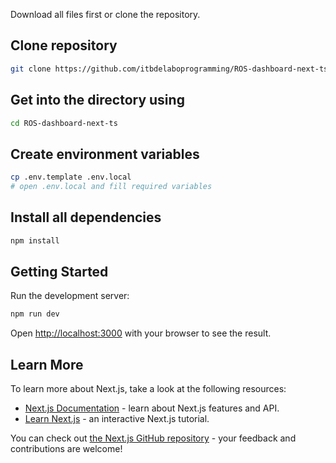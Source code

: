 Download all files first or clone the repository.

## Clone repository
```bash
git clone https://github.com/itbdelaboprogramming/ROS-dashboard-next-ts
```

## Get into the directory using
```bash
cd ROS-dashboard-next-ts
```
## Create environment variables
```bash
cp .env.template .env.local
# open .env.local and fill required variables
```

## Install all dependencies
```bash
npm install
```

## Getting Started
Run the development server:

```bash
npm run dev
```

Open [http://localhost:3000](http://localhost:3000) with your browser to see the result.

## Learn More

To learn more about Next.js, take a look at the following resources:

- [Next.js Documentation](https://nextjs.org/docs) - learn about Next.js features and API.
- [Learn Next.js](https://nextjs.org/learn) - an interactive Next.js tutorial.

You can check out [the Next.js GitHub repository](https://github.com/vercel/next.js/) - your feedback and contributions are welcome!

